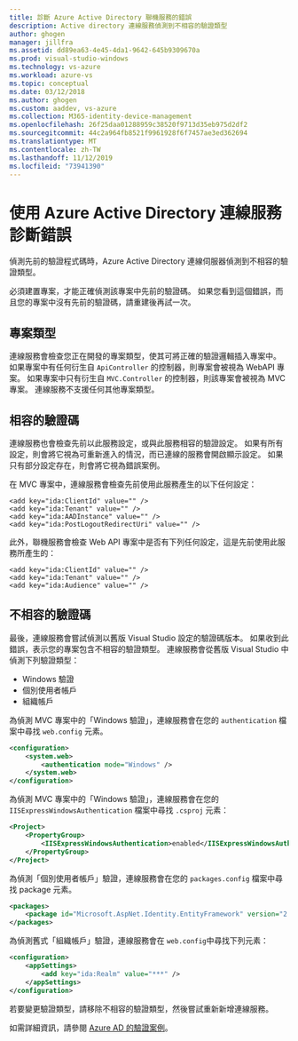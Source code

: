 ```yaml
---
title: 診斷 Azure Active Directory 聯機服務的錯誤
description: Active directory 連線服務偵測到不相容的驗證類型
author: ghogen
manager: jillfra
ms.assetid: dd89ea63-4e45-4da1-9642-645b9309670a
ms.prod: visual-studio-windows
ms.technology: vs-azure
ms.workload: azure-vs
ms.topic: conceptual
ms.date: 03/12/2018
ms.author: ghogen
ms.custom: aaddev, vs-azure
ms.collection: M365-identity-device-management
ms.openlocfilehash: 26f25daa01288959c38520f9713d35eb975d2df2
ms.sourcegitcommit: 44c2a964fb8521f9961928f6f7457ae3ed362694
ms.translationtype: MT
ms.contentlocale: zh-TW
ms.lasthandoff: 11/12/2019
ms.locfileid: "73941390"
---
```

# <a name="diagnosing-errors-with-the-azure-active-directory-connected-service"></a>使用 Azure Active Directory 連線服務診斷錯誤

偵測先前的驗證程式碼時，Azure Active Directory 連線伺服器偵測到不相容的驗證類型。

必須建置專案，才能正確偵測該專案中先前的驗證碼。  如果您看到這個錯誤，而且您的專案中沒有先前的驗證碼，請重建後再試一次。

## <a name="project-types"></a>專案類型

連線服務會檢查您正在開發的專案類型，使其可將正確的驗證邏輯插入專案中。 如果專案中有任何衍生自 `ApiController` 的控制器，則專案會被視為 WebAPI 專案。 如果專案中只有衍生自 `MVC.Controller` 的控制器，則該專案會被視為 MVC 專案。 連線服務不支援任何其他專案類型。

## <a name="compatible-authentication-code"></a>相容的驗證碼

連線服務也會檢查先前以此服務設定，或與此服務相容的驗證設定。 如果有所有設定，則會將它視為可重新進入的情況，而已連線的服務會開啟顯示設定。  如果只有部分設定存在，則會將它視為錯誤案例。

在 MVC 專案中，連線服務會檢查先前使用此服務產生的以下任何設定：

    <add key="ida:ClientId" value="" />
    <add key="ida:Tenant" value="" />
    <add key="ida:AADInstance" value="" />
    <add key="ida:PostLogoutRedirectUri" value="" />

此外，聯機服務會檢查 Web API 專案中是否有下列任何設定，這是先前使用此服務所產生的：

    <add key="ida:ClientId" value="" />
    <add key="ida:Tenant" value="" />
    <add key="ida:Audience" value="" />

## <a name="incompatible-authentication-code"></a>不相容的驗證碼

最後，連線服務會嘗試偵測以舊版 Visual Studio 設定的驗證碼版本。 如果收到此錯誤，表示您的專案包含不相容的驗證類型。 連線服務會從舊版 Visual Studio 中偵測下列驗證類型：

* Windows 驗證
* 個別使用者帳戶
* 組織帳戶

為偵測 MVC 專案中的「Windows 驗證」，連線服務會在您的 `authentication` 檔案中尋找 `web.config` 元素。

```xml
<configuration>
    <system.web>
        <authentication mode="Windows" />
    </system.web>
</configuration>
```

為偵測 MVC 專案中的「Windows 驗證」，連線服務會在您的 `IISExpressWindowsAuthentication` 檔案中尋找 `.csproj` 元素：

```xml
<Project>
    <PropertyGroup>
        <IISExpressWindowsAuthentication>enabled</IISExpressWindowsAuthentication>
    </PropertyGroup>
</Project>
```

為偵測「個別使用者帳戶」驗證，連線服務會在您的 `packages.config` 檔案中尋找 package 元素。

```xml
<packages>
    <package id="Microsoft.AspNet.Identity.EntityFramework" version="2.1.0" targetFramework="net45" />
</packages>
```

為偵測舊式「組織帳戶」驗證，連線服務會在 `web.config`中尋找下列元素：

```xml
<configuration>
    <appSettings>
        <add key="ida:Realm" value="***" />
    </appSettings>
</configuration>
```

若要變更驗證類型，請移除不相容的驗證類型，然後嘗試重新新增連線服務。

如需詳細資訊，請參閱 [Azure AD 的驗證案例](authentication-scenarios.md)。
